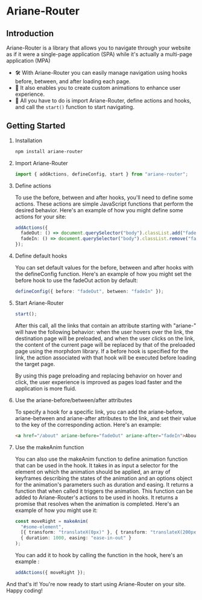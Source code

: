 # Ariane-Router

## Introduction

Ariane-Router is a library that allows you to navigate through your website as if it were a single-page application (SPA) while it's actually a multi-page application (MPA)

- 🛠 With Ariane-Router you can easily manage navigation using hooks before, between, and after loading each page.
- 🎨 It also enables you to create custom animations to enhance user experience.
- 🚦 All you have to do is import Ariane-Router, define actions and hooks, and call the `start()` function to start navigating.

## Getting Started

1. Installation

   ```bash
   npm install ariane-router
   ```

2. Import Ariane-Router

   ```ts
   import { addActions, defineConfig, start } from "ariane-router";
   ```

3. Define actions

   To use the before, between and after hooks, you'll need to define some actions. These actions are simple JavaScript functions that perform the desired behavior. Here's an example of how you might define some actions for your site:

   ```ts
   addActions({
     fadeOut: () => document.querySelector("body").classList.add("fade-out"),
     fadeIn: () => document.querySelector("body").classList.remove("fade-out"),
   });
   ```

4. Define default hooks

   You can set default values for the before, between and after hooks with the defineConfig function. Here's an example of how you might set the before hook to use the fadeOut action by default:

   ```ts
   defineConfig({ before: "fadeOut", between: "fadeIn" });
   ```

5. Start Ariane-Router

   ```ts
   start();
   ```

   After this call, all the links that contain an attribute starting with "ariane-" will have the following behavior: when the user hovers over the link, the destination page will be preloaded, and when the user clicks on the link, the content of the current page will be replaced by that of the preloaded page using the morphdom library. If a before hook is specified for the link, the action associated with that hook will be executed before loading the target page.

   By using this page preloading and replacing behavior on hover and click, the user experience is improved as pages load faster and the application is more fluid.

6. Use the ariane-before/between/after attributes

   To specify a hook for a specific link, you can add the ariane-before, ariane-between and ariane-after attributes to the link, and set their value to the key of the corresponding action. Here's an example:

   ```html
   <a href="/about" ariane-before="fadeOut" ariane-after="fadeIn">About</a>
   ```

7. Use the makeAnim function

   You can also use the makeAnim function to define animation function that can be used in the hook. It takes in as input a selector for the element on which the animation should be applied, an array of keyframes describing the states of the animation and an options object for the animation's parameters such as duration and easing. It returns a function that when called it triggers the animation. This function can be added to Ariane-Router's actions to be used in hooks. It returns a promise that resolves when the animation is completed.
   Here's an example of how you might use it:

   ```ts
   const moveRight = makeAnim(
     "#some-element",
     [{ transform: "translateX(0px)" }, { transform: "translateX(200px)" }],
     { duration: 1000, easing: "ease-in-out" }
   );
   ```

   You can add it to hook by calling the function in the hook, here's an example :

   ```ts
   addActions({ moveRight });
   ```

And that's it! You're now ready to start using Ariane-Router on your site. Happy coding!
